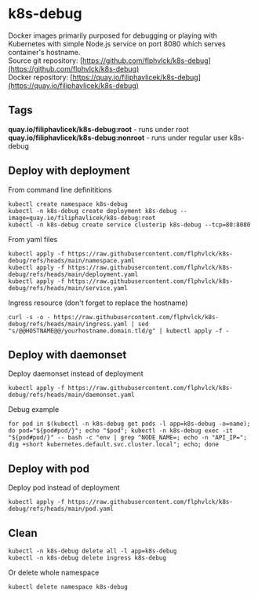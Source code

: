 # k8s-debug
Docker images primarily purposed for debugging or playing with Kubernetes with simple Node.js service on port 8080 which serves container's hostname.  
Source git repository: [https://github.com/flphvlck/k8s-debug](https://github.com/flphvlck/k8s-debug)  
Docker repository: [https://quay.io/filiphavlicek/k8s-debug](https://quay.io/filiphavlicek/k8s-debug)

## Tags
**quay.io/filiphavlicek/k8s-debug:root** - runs under root  
**quay.io/filiphavlicek/k8s-debug:nonroot** - runs under regular user k8s-debug

## Deploy with deployment
From command line definititions
```
kubectl create namespace k8s-debug
kubectl -n k8s-debug create deployment k8s-debug --image=quay.io/filiphavlicek/k8s-debug:root
kubectl -n k8s-debug create service clusterip k8s-debug --tcp=80:8080
```
From yaml files
```
kubectl apply -f https://raw.githubusercontent.com/flphvlck/k8s-debug/refs/heads/main/namespace.yaml
kubectl apply -f https://raw.githubusercontent.com/flphvlck/k8s-debug/refs/heads/main/deployment.yaml
kubectl apply -f https://raw.githubusercontent.com/flphvlck/k8s-debug/refs/heads/main/service.yaml
```
Ingress resource (don't forget to replace the hostname)
```
curl -s -o - https://raw.githubusercontent.com/flphvlck/k8s-debug/refs/heads/main/ingress.yaml | sed "s/@@HOSTNAME@@/yourhostname.domain.tld/g" | kubectl apply -f -
```

## Deploy with daemonset
Deploy daemonset instead of deployment
```
kubectl apply -f https://raw.githubusercontent.com/flphvlck/k8s-debug/refs/heads/main/daemonset.yaml
```
Debug example
```
for pod in $(kubectl -n k8s-debug get pods -l app=k8s-debug -o=name); do pod="${pod#pod/}"; echo "$pod"; kubectl -n k8s-debug exec -it "${pod#pod/}" -- bash -c "env | grep ^NODE_NAME=; echo -n "API_IP="; dig +short kubernetes.default.svc.cluster.local"; echo; done
```

## Deploy with pod
Deploy pod instead of deployment
```
kubectl apply -f https://raw.githubusercontent.com/flphvlck/k8s-debug/refs/heads/main/pod.yaml
``` 

## Clean
```
kubectl -n k8s-debug delete all -l app=k8s-debug
kubectl -n k8s-debug delete ingress k8s-debug
```
Or delete whole namespace
```
kubectl delete namespace k8s-debug
```
